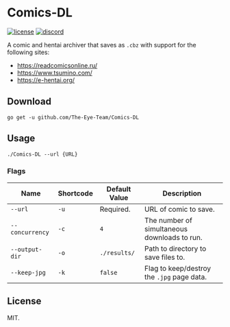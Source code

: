 # Comics-DL
[![license](https://img.shields.io/github/license/The-Eye-Team/Comics-DL.svg)](https://github.com/The-Eye-Team/Comics-DL/blob/master/LICENSE)
[![discord](https://img.shields.io/discord/302796547656253441.svg)](https://discord.gg/py3kX3Z)

A comic and hentai archiver that saves as `.cbz` with support for the following sites:

- https://readcomicsonline.ru/
- https://www.tsumino.com/
- https://e-hentai.org/

## Download
```
go get -u github.com/The-Eye-Team/Comics-DL
```

## Usage
```
./Comics-DL --url {URL}
```

### Flags
| Name | Shortcode | Default Value | Description |
|------|-----------|---------------|-------------|
| `--url` | `-u` | Required. | URL of comic to save. |
| `--concurrency` | `-c` | `4` | The number of simultaneous downloads to run. |
| `--output-dir` | `-o` | `./results/` | Path to directory to save files to. |
| `--keep-jpg` | `-k` | `false` | Flag to keep/destroy the `.jpg` page data. |

## License
MIT.
